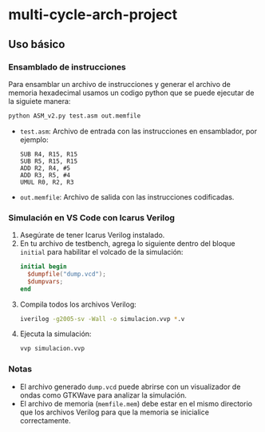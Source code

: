 # multi-cycle-arch-project

## Uso básico
### Ensamblado de instrucciones

Para ensamblar un archivo de instrucciones y generar el archivo de memoria hexadecimal usamos un codigo python que se puede ejecutar de la siguiete manera:

```sh
python ASM_v2.py test.asm out.memfile
```

- `test.asm`: Archivo de entrada con las instrucciones en ensamblador, por ejemplo:
  ```
  SUB R4, R15, R15
  SUB R5, R15, R15
  ADD R2, R4, #5
  ADD R3, R5, #4
  UMUL R0, R2, R3
  ```
- `out.memfile`: Archivo de salida con las instrucciones codificadas.

### Simulación en VS Code con Icarus Verilog

1. Asegúrate de tener Icarus Verilog instalado.
2. En tu archivo de testbench, agrega lo siguiente dentro del bloque `initial` para habilitar el volcado de la simulación:
   ```verilog
   initial begin
     $dumpfile("dump.vcd");
     $dumpvars;
   end
   ```
3. Compila todos los archivos Verilog:
   ```sh
   iverilog -g2005-sv -Wall -o simulacion.vvp *.v
   ```
4. Ejecuta la simulación:
   ```sh
   vvp simulacion.vvp
   ```

### Notas

- El archivo generado `dump.vcd` puede abrirse con un visualizador de ondas como GTKWave para analizar la simulación.
- El archivo de memoria (`memfile.mem`) debe estar en el mismo directorio que los archivos Verilog para que la memoria se inicialice correctamente.